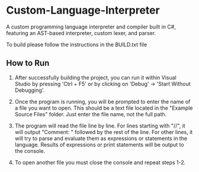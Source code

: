# Custom-Language-Interpreter

A custom programming language interpreter and compiler built in C#, featuring an AST-based interpreter, custom lexer, and parser.

To build please follow the instructions in the BUILD.txt file 

## How to Run
1. After successfully building the project, you can run it within Visual Studio 
by pressing 'Ctrl + F5' or by clicking on 'Debug' -> 'Start Without Debugging'.

2. Once the program is running, you will be prompted to enter the name of a file you want to open. 
This should be a text file located in the "Example Source Files" folder. Just enter the file name, not the full path.

3. The program will read the file line by line. For lines starting with "//", it will output "Comment: " 
followed by the rest of the line. For other lines, it will try to parse and evaluate them as expressions or statements in the language. 
Results of expressions or print statements will be output to the console.

4. To open another file you must close the console and repeat steps 1-2.

